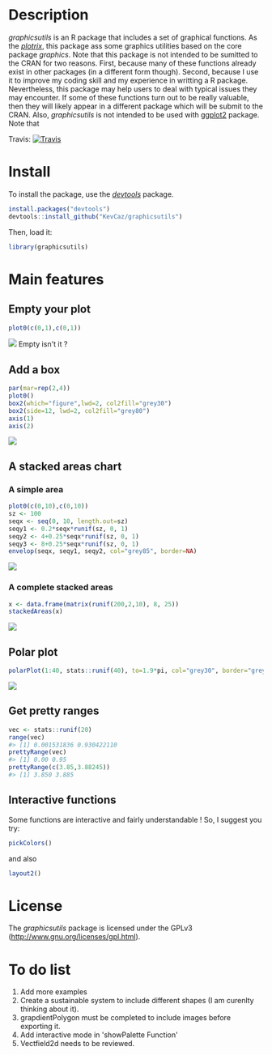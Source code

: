 Description
===========

*graphicsutils* is an R package that includes a set of graphical functions. As the [*plotrix*](http://cran.r-project.org/web/packages/plotrix/index.html), this package ass some graphics utilities based on the core package *graphics*. Note that this package is not intended to be sumitted to the CRAN for two reasons. First, because many of these functions already exist in other packages (in a different form though). Second, because I use it to improve my coding skill and my experience in writting a R package. Nevertheless, this package may help users to deal with typical issues they may encounter. If some of these functions turn out to be really valuable, then they will likely appear in a different package which will be submit to the CRAN. Also, *graphicsutils* is not intended to be used with [ggplot2](http://cran.r-project.org/web/packages/ggplot2/index.html) package. Note that

Travis: [![Travis](https://travis-ci.org/KevCaz/graphicsutils.svg?branch=master)](https://travis-ci.org/KevCaz/graphicsutils)

Install
=======

To install the package, use the [*devtools*](http://cran.r-project.org/web/packages/devtools/index.html) package.

``` r
install.packages("devtools")
devtools::install_github("KevCaz/graphicsutils")
```

Then, load it:

``` r
library(graphicsutils)
```

Main features
=============

Empty your plot
---------------

``` r
plot0(c(0,1),c(0,1))
```

![](inst/assets/img/unnamed-chunk-4-1.png)<!-- --> Empty isn't it ?

Add a box
---------

``` r
par(mar=rep(2,4))
plot0()
box2(which="figure",lwd=2, col2fill="grey30")
box2(side=12, lwd=2, col2fill="grey80")
axis(1)
axis(2)
```

![](inst/assets/img/unnamed-chunk-5-1.png)<!-- -->

A stacked areas chart
---------------------

### A simple area

``` r
plot0(c(0,10),c(0,10))
sz <- 100
seqx <- seq(0, 10, length.out=sz)
seqy1 <- 0.2*seqx*runif(sz, 0, 1)
seqy2 <- 4+0.25*seqx*runif(sz, 0, 1)
seqy3 <- 8+0.25*seqx*runif(sz, 0, 1)
envelop(seqx, seqy1, seqy2, col="grey85", border=NA)
```

![](inst/assets/img/unnamed-chunk-6-1.png)<!-- -->

### A complete stacked areas

``` r
x <- data.frame(matrix(runif(200,2,10), 8, 25))
stackedAreas(x)
```

![](inst/assets/img/unnamed-chunk-7-1.png)<!-- -->

Polar plot
----------

``` r
polarPlot(1:40, stats::runif(40), to=1.9*pi, col="grey30", border="grey80")
```

![](inst/assets/img/unnamed-chunk-8-1.png)<!-- -->

Get pretty ranges
-----------------

``` r
vec <- stats::runif(20)
range(vec)
#> [1] 0.001531836 0.930422110
prettyRange(vec)
#> [1] 0.00 0.95
prettyRange(c(3.85,3.88245))
#> [1] 3.850 3.885
```

Interactive functions
---------------------

Some functions are interactive and fairly understandable ! So, I suggest you try:

``` r
pickColors()
```

and also

``` r
layout2()
```

License
=======

The *graphicsutils* package is licensed under the GPLv3 (<http://www.gnu.org/licenses/gpl.html>).

To do list
==========

1.  Add more examples
2.  Create a sustainable system to include different shapes (I am curenlty thinking about it).
3.  grapdientPolygon must be completed to include images before exporting it.
4.  Add interactive mode in 'showPalette Function'
5.  Vectfield2d needs to be reviewed.
